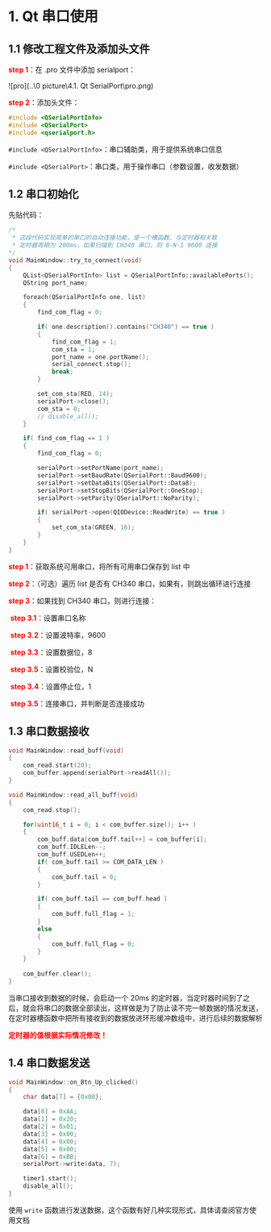 # 1. Qt 串口使用

## 1.1 修改工程文件及添加头文件

<font color=red>**step 1**</font>：在 .pro 文件中添加 serialport：

![pro](..\0 picture\4.1. Qt SerialPort\pro.png)

<font color=red>**step 2**</font>：添加头文件：

```c++
#include <QSerialPortInfo>
#include <QSerialPort>
#include <qserialport.h>
```

`#include <QSerialPortInfo>`：串口辅助类，用于提供系统串口信息

`#include <QSerialPort>`：串口类，用于操作串口（参数设置，收发数据）

## 1.2 串口初始化

先贴代码：

```C++
/*
 * 这段代码实现简单的串口的自动连接功能，是一个槽函数，与定时器相关联
 * 定时器周期为 200ms，如果扫描到 CH340 串口，则 8-N-1 9600 连接
*/
void MainWindow::try_to_connect(void)
{
    QList<QSerialPortInfo> list = QSerialPortInfo::availablePorts();
    QString port_name;

    foreach(QSerialPortInfo one, list)
    {
        find_com_flag = 0;

        if( one.description().contains("CH340") == true )
        {
            find_com_flag = 1;
            com_sta = 1;
            port_name = one.portName();
            serial_connect.stop();
            break;
        }

        set_com_sta(RED, 14);
        serialPort->close();
        com_sta = 0;
        // disable_all();
    }

    if( find_com_flag == 1 )
    {
        find_com_flag = 0;

        serialPort->setPortName(port_name);
        serialPort->setBaudRate(QSerialPort::Baud9600);
        serialPort->setDataBits(QSerialPort::Data8);
        serialPort->setStopBits(QSerialPort::OneStop);
        serialPort->setParity(QSerialPort::NoParity);

        if( serialPort->open(QIODevice::ReadWrite) == true )
        {
            set_com_sta(GREEN, 16);
        }
    }
}
```

<font color=red>**step 1**</font>：获取系统可用串口，将所有可用串口保存到 list 中

<font color=red>**step 2**</font>：（可选）遍历 list 是否有 CH340 串口，如果有，则跳出循环进行连接

<font color=red>**step 3**</font>：如果找到 CH340 串口，则进行连接：

​	<font color=red>**step 3.1**</font>：设置串口名称

​	<font color=red>**step 3.2**</font>：设置波特率，9600

​	<font color=red>**step 3.3**</font>：设置数据位，8

​	<font color=red>**step 3.5**</font>：设置校验位，N

​	<font color=red>**step 3.4**</font>：设置停止位，1

​	<font color=red>**step 3.5**</font>：连接串口，并判断是否连接成功

## 1.3 串口数据接收

```C++
void MainWindow::read_buff(void)
{
    com_read.start(20);
    com_buffer.append(serialPort->readAll());
}

void MainWindow::read_all_buff(void)
{
    com_read.stop();

    for(uint16_t i = 0; i < com_buffer.size(); i++ )
    {
        com_buff.data[com_buff.tail++] = com_buffer[i];
        com_buff.IDLELen--;
        com_buff.USEDLen++;
        if( com_buff.tail >= COM_DATA_LEN )
        {
            com_buff.tail = 0;
        }

        if( com_buff.tail == com_buff.head )
        {
            com_buff.full_flag = 1;
        }
        else
        {
            com_buff.full_flag = 0;
        }
    }
    
    com_buffer.clear();
}
```

当串口接收到数据的时候，会启动一个 20ms 的定时器，当定时器时间到了之后，就会将串口的数据全部读出，这样做是为了防止读不完一帧数据的情况发送，在定时器槽函数中把所有接收到的数据放进环形缓冲数组中，进行后续的数据解析

<font color=red>**定时器的值根据实际情况修改！**</font>

## 1.4 串口数据发送

```C++
void MainWindow::on_Btn_Up_clicked()
{
    char data[7] = {0x00};

    data[0] = 0xAA;
    data[1] = 0x20;
    data[2] = 0x01;
    data[3] = 0x00;
    data[4] = 0x00;
    data[5] = 0x00;
    data[6] = 0xBB;
    serialPort->write(data, 7);

    timer1.start();
    disable_all();
}
```

使用 `write` 函数进行发送数据，这个函数有好几种实现形式，具体请查阅官方使用文档
